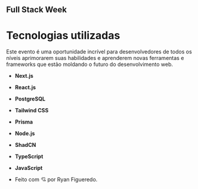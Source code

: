 

## Full Stack Week 

# Tecnologias utilizadas

Este evento é uma oportunidade incrível para desenvolvedores de todos os níveis aprimorarem suas habilidades e aprenderem novas ferramentas e frameworks que estão moldando o futuro do desenvolvimento web.

- **Next.js**
- **React.js**
- **PostgreSQL**
- **Tailwind CSS**
- **Prisma**
- **Node.js**
- **ShadCN**
- **TypeScript**
- **JavaScript**

- Feito com 💘 por Ryan Figueredo.
